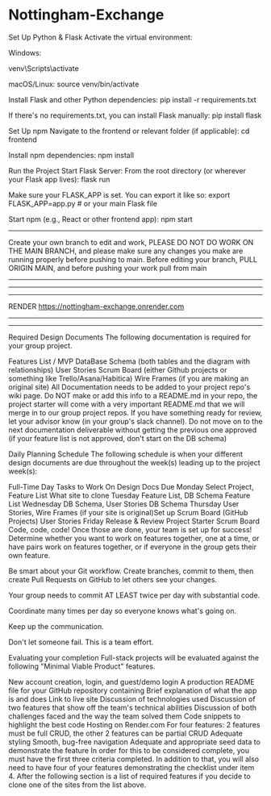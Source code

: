# Nottingham-Exchange

 Set Up Python & Flask
 Activate the virtual environment:

Windows:

venv\Scripts\activate

macOS/Linux:
source venv/bin/activate


Install Flask and other Python dependencies:
pip install -r requirements.txt


If there's no requirements.txt, you can install Flask manually:
pip install flask


Set Up npm
Navigate to the frontend or relevant folder (if applicable):
cd frontend


Install npm dependencies:
npm install

Run the Project
Start Flask Server:
From the root directory (or wherever your Flask app lives):
flask run

Make sure your FLASK_APP is set. You can export it like so:
export FLASK_APP=app.py  # or your main Flask file

Start npm (e.g., React or other frontend app):
npm start

***********************************************************************************************************************

Create your own branch to edit and work, PLEASE DO NOT DO WORK ON THE MAIN BRANCH, and please make sure any changes you make are running properly before pushing to main. 
Before editing your branch, PULL ORIGIN MAIN, and before pushing your work pull from main

**********************************************************************************************************************
******************************************************
**********************************************

RENDER
https://nottingham-exchange.onrender.com

*********************************************
*****************************************************


Required Design Documents
The following documentation is required for your group project.

Features List / MVP
DataBase Schema (both tables and the diagram with relationships)
User Stories
Scrum Board (either Github projects or something like Trello/Asana/Habitica)
Wire Frames (if you are making an original site)
All Documentation needs to be added to your project repo's wiki page. Do NOT make or add this info to a README.md in your repo, the project starter will come with a very important README.md that we will merge in to our group project repos. If you have something ready for review, let your advisor know (in your group's slack channel). Do not move on to the next documentation deliverable without getting the previous one approved (if your feature list is not approved, don't start on the DB schema)

Daily Planning Schedule
The following schedule is when your different design documents are due throughout the week(s) leading up to the project week(s):

Full-Time
Day	Tasks to Work On	Design Docs Due
Monday	Select Project, Feature List	What site to clone
Tuesday	Feature List, DB Schema	Feature List
Wednesday	DB Schema, User Stories	DB Schema
Thursday	User Stories, Wire Frames (if your site is original)Set up Scrum Board (GitHub Projects)	User Stories
Friday	Release & Review Project Starter	Scrum Board
Code, code, code!
Once those are done, your team is set up for success! Determine whether you want to work on features together, one at a time, or have pairs work on features together, or if everyone in the group gets their own feature.

Be smart about your Git workflow. Create branches, commit to them, then create Pull Requests on GitHub to let others see your changes.

Your group needs to commit AT LEAST twice per day with substantial code.

Coordinate many times per day so everyone knows what's going on.

Keep up the communication.

Don't let someone fail. This is a team effort.

Evaluating your completion
Full-stack projects will be evaluated against the following "Minimal Viable Product" features.

New account creation, login, and guest/demo login
A production README file for your GitHub repository containing
Brief explanation of what the app is and does
Link to live site
Discussion of technologies used
Discussion of two features that show off the team's technical abilities
Discussion of both challenges faced and the way the team solved them
Code snippets to highlight the best code
Hosting on Render.com
For four features:
2 features must be full CRUD, the other 2 features can be partial CRUD
Adequate styling
Smooth, bug-free navigation
Adequate and appropriate seed data to demonstrate the feature
In order for this to be considered complete, you must have the first three criteria completed. In addition to that, you will also need to have four of your features demonstrating the checklist under item 4. After the following section is a list of required features if you decide to clone one of the sites from the list above.



